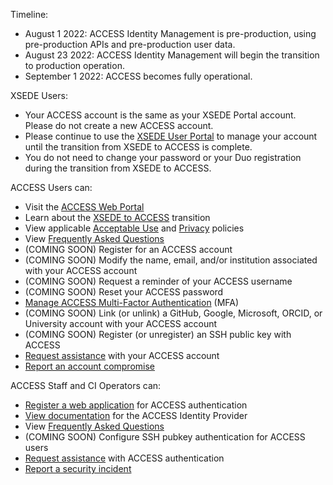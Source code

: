 Timeline:
* August 1 2022: ACCESS Identity Management is pre-production, using pre-production APIs and pre-production user data.
* August 23 2022: ACCESS Identity Management will begin the transition to production operation.
* September 1 2022: ACCESS becomes fully operational.

XSEDE Users:
* Your ACCESS account is the same as your XSEDE Portal account. Please do not create a new ACCESS account.
* Please continue to use the [XSEDE User Portal](https://portal.xsede.org/) to manage your account until the transition from XSEDE to ACCESS is complete.
* You do not need to change your password or your Duo registration during the transition from XSEDE to ACCESS.

ACCESS Users can:
* Visit the [ACCESS Web Portal](https://access-ci.org/)
* Learn about the [XSEDE to ACCESS](https://www.xsede.org/advancetoaccess) transition
* View applicable [Acceptable Use](/aup) and [Privacy](/privacy) policies
* View [Frequently Asked Questions](/faq#users)
* (COMING SOON) Register for an ACCESS account
* (COMING SOON) Modify the name, email, and/or institution associated with your ACCESS account
* (COMING SOON) Request a reminder of your ACCESS username
* (COMING SOON) Reset your ACCESS password
* [Manage ACCESS Multi-Factor Authentication](/manage-mfa) (MFA)
* (COMING SOON) Link (or unlink) a GitHub, Google, Microsoft, ORCID, or University account with your ACCESS account
* (COMING SOON) Register (or unregister) an SSH public key with ACCESS
* [Request assistance](/help) with your ACCESS account
* [Report an account compromise](/security)

ACCESS Staff and CI Operators can:
* [Register a web application](/register-app) for ACCESS authentication
* [View documentation](/about-access-idp) for the ACCESS Identity Provider
* View [Frequently Asked Questions](/faq#admins)
* (COMING SOON) Configure SSH pubkey authentication for ACCESS users
* [Request assistance](/help) with ACCESS authentication
* [Report a security incident](/security)
